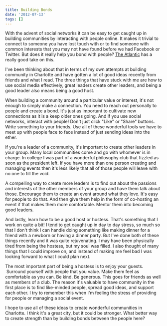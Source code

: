 ```yaml
---
title: Building Bonds
date: '2012-07-13'
tags: []
---
```


With the advent of social networks it can be easy to get caught up in building communities by interacting with people online. It makes it trivial to connect to someone you have lost touch with or to find someone with common interests that you may not have found before we had Facebook or Twitter. But does it really help you bond with people? <a href="http://www.theatlantic.com/magazine/archive/2012/05/is-facebook-making-us-lonely/8930/">The Atlantic</a> has a really good take on this.

I've been thinking about that in terms of my own attempts at building community in Charlotte and have gotten a lot of good ideas recently from friends and what I read. The three things that have stuck with me are how to use social media effectively, great leaders create other leaders, and being a good leader also means being a good host.

When building a community around a particular value or interest, it's not enough to simply make a connection. You need to reach out personally to people and create a bond. It's just as important to cultivate new connections as it is a keep older ones going. And if you use social networks, interact with people! Don't just click "Like" or "Share" buttons. Write something to your friends. Use all of these wonderful tools we have to meet up with people face to face instead of just sending ideas into the ether.

If you're a leader of a community, it's important to create other leaders in your group. Many local communities come and go with whomever is in charge. In college I was part of a wonderful philosophy club that fizzled as soon as the president left. If you have more than one person creating and managing events then it's less likely that all of those people will leave with no one to fill the void.

A compelling way to create more leaders is to find out about the passions and interests of the other members of your group and have them talk about those. Encourage them to create an event around what they love. It's easy for people to do that. And then give them help in the form of co-hosting an event if that makes them more comfortable. Mentor them into becoming good leaders.

And lastly, learn how to be a good host or hostess. That's something that I work on quite a bit! I tend to get caught up in day to day stress, so much so that I don't think I can handle doing something like making dinner for a friend with a newborn or having a dinner party. But I've done both of these things recently and it was quite rejuvenating. I may have been physically tired from being the hostess, but my soul was filled. I also thought of many things that I could improve on, and instead of making me feel bad I was looking forward to what I could plan next.

The most important part of being a hostess is to enjoy your guests.  Surround yourself with people that you value. Make them feel as comfortable as you can. Be kind. Be generous. This goes for friends as well as members of a club. The reason it's valuable to have community in the first place is to find like-minded people, spread good ideas, and support each other. I try to remember this when I'm feeling the stress of providing for people or managing a social event.

I hope to use all of these ideas to create wonderful communities in Charlotte. I think it's a great city, but it could be stronger. What better way to create strength than by building bonds between the people here?
